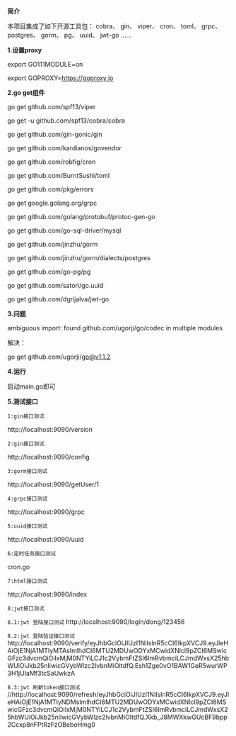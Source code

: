 ****简介****

本项目集成了如下开源工具包：
cobra、
gin、
viper、
cron、
toml、
grpc、
postgres、
gorm、
pg、
uuid、
jwt-go
......

****1.设置proxy****

export GO111MODULE=on

export GOPROXY=https://goproxy.io

****2.go get组件****

go get github.com/spf13/viper

go get -u github.com/spf13/cobra/cobra

go get github.com/gin-gonic/gin

go get github.com/kardianos/govendor

go get github.com/robfig/cron

go get github.com/BurntSushi/toml

go get github.com/pkg/errors

go get google.golang.org/grpc

go get github.com/golang/protobuf/protoc-gen-go

go get github.com/go-sql-driver/mysql

go get github.com/jinzhu/gorm

go get github.com/jinzhu/gorm/dialects/postgres

go get github.com/go-pg/pg

go get github.com/satori/go.uuid

go get github.com/dgrijalva/jwt-go

****3.问题****

ambiguous import: found github.com/ugorji/go/codec in multiple modules

解决：

go get github.com/ugorji/go@v1.1.2

****4.运行****

启动main.go即可

****5.测试接口****

`1:gin接口测试`

http://localhost:9090/version 

`2:gin接口测试`

http://localhost:9090/config 

`3:gorm接口测试`

http://localhost:9090/getUser/1

`4:grpc接口测试`

http://localhost:9090/grpc

`5:uuid接口测试`

http://localhost:9090/uuid

`6:定时任务接口测试`

cron.go

`7:html接口测试`

http://localhost:9090/index

`8:jwt接口测试`

`8.1:jwt 登陆接口测试`
http://localhost:9090/login/dong/123456

`8.2:jwt 登陆验证接口测试`
http://localhost:9090/verify/eyJhbGciOiJIUzI1NiIsInR5cCI6IkpXVCJ9.eyJleHAiOjE1NjA1MTIyMTAsImlhdCI6MTU2MDUwODYxMCwidXNlcl9pZCI6MSwicGFzc3dvcmQiOiIxMjM0NTYiLCJ1c2VybmFtZSI6ImRvbmciLCJmdWxsX25hbWUiOiJkb25nIiwicGVybWlzc2lvbnMiOltdfQ.Esh1Zge0vO1BAW1GeR5wurWP3H1jUIaMf3tcSaUwkzA

`8.3:jwt 刷新token接口测试`
//http://localhost:9090/refresh/eyJhbGciOiJIUzI1NiIsInR5cCI6IkpXVCJ9.eyJleHAiOjE1NjA1MTIyNDMsImlhdCI6MTU2MDUwODYxMCwidXNlcl9pZCI6MSwicGFzc3dvcmQiOiIxMjM0NTYiLCJ1c2VybmFtZSI6ImRvbmciLCJmdWxsX25hbWUiOiJkb25nIiwicGVybWlzc2lvbnMiOltdfQ.Xkb_J8MWXkwGUcBF9bpp2Ccxp8nFPtRzFzOBeboHmg0
